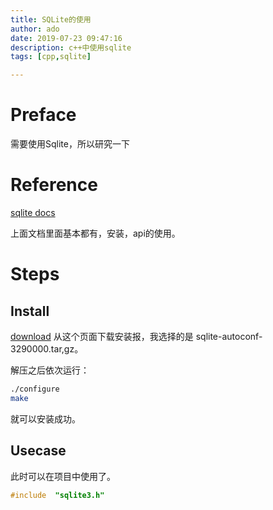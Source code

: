 ```yaml
---
title: SQLite的使用
author: ado
date: 2019-07-23 09:47:16
description: c++中使用sqlite
tags: [cpp,sqlite]

---
```


# Preface 

需要使用Sqlite，所以研究一下

# Reference

[sqlite docs](<https://www.sqlite.org/docs.html>)

上面文档里面基本都有，安装，api的使用。

# Steps

## Install

[download](<https://www.sqlite.org/download.html>) 从这个页面下载安装报，我选择的是 sqlite-autoconf-3290000.tar,gz。

解压之后依次运行：

```sh
./configure
make
```

就可以安装成功。

## Usecase

此时可以在项目中使用了。

```c++
#include  "sqlite3.h"

```

